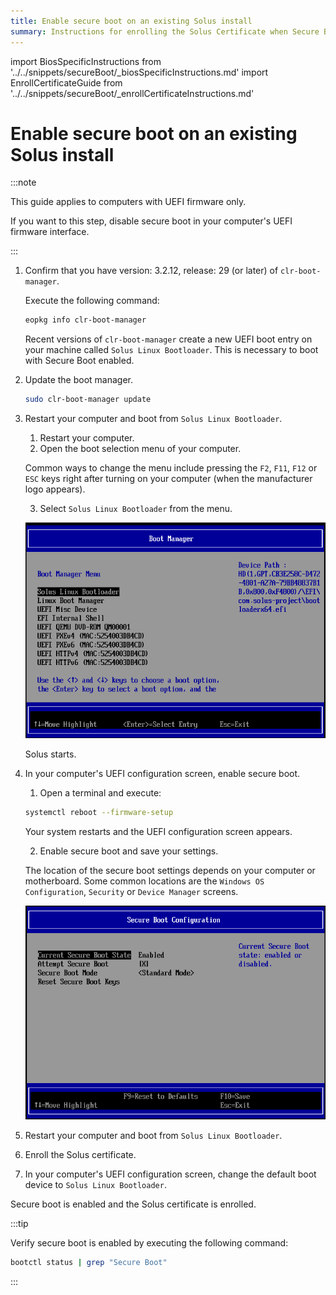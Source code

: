 ```yaml
---
title: Enable secure boot on an existing Solus install
summary: Instructions for enrolling the Solus Certificate when Secure Boot is enabled
---
```


import BiosSpecificInstructions from '../../snippets/secureBoot/_biosSpecificInstructions.md'
import EnrollCertificateGuide from '../../snippets/secureBoot/_enrollCertificateInstructions.md'

# Enable secure boot on an existing Solus install

:::note

This guide applies to computers with UEFI firmware only.

If you want to this step, disable secure boot in your computer's UEFI firmware interface.

:::

1. Confirm that you have version: 3.2.12, release: 29 (or later) of `clr-boot-manager`.

	Execute the following command:
	```bash
	eopkg info clr-boot-manager
    ```

    Recent versions of `clr-boot-manager` create a new UEFI boot entry on your machine called `Solus Linux Bootloader`. This is necessary to boot with Secure Boot enabled.
2. Update the boot manager.
    ```bash
    sudo clr-boot-manager update
    ```

3. Restart your computer and boot from `Solus Linux Bootloader`. 

	1. Restart your computer.
	2. Open the boot selection menu of your computer.

	Common ways to change the menu include pressing the `F2`, `F11`, `F12` or `ESC` keys right after turning on your computer (when the manufacturer logo appears).

    <BiosSpecificInstructions />

	3. Select `Solus Linux Bootloader` from the menu.

	![UEFI Choose Boot Device](uefi-choosing-boot-device.png)

	Solus starts.

4. In your computer's UEFI configuration screen, enable secure boot.

    1. Open a terminal and execute:

	```bash
    systemctl reboot --firmware-setup
	```
    
	Your system restarts and the UEFI configuration screen appears.
    
	2. Enable secure boot and save your settings.

    The location of the secure boot settings depends on your computer or motherboard. Some common locations are the `Windows OS Configuration`, `Security` or `Device Manager` screens.

    <BiosSpecificInstructions />

    ![UEFI Secure Boot Configuration](uefi-secure-boot-configuration.png)

5. Restart your computer and boot from `Solus Linux Bootloader`. 
6. Enroll the Solus certificate.

    <EnrollCertificateGuide />

7. In your computer's UEFI configuration screen, change the default boot device to `Solus Linux Bootloader`.

Secure boot is enabled and the Solus certificate is enrolled.

:::tip

Verify secure boot is enabled by executing the following command:

```bash
bootctl status | grep "Secure Boot"
```


:::